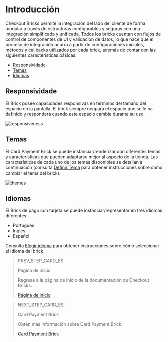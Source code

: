 # Introducción

Checkout Bricks permite la integración del lado del cliente de forma modular a través de estructuras configurables y seguras con una integración simplificada y unificada. Todos los bricks cuentan con flujos de control de componentes de UI y validación de datos, lo que hace que el proceso de integración ocurra a partir de configuraciones iniciales, métodos y callbacks utilizados por cada brick, además de contar con las siguientes características básicas:

* [Responsividade](https://www.mercadopago[FAKER][URL][DOMAIN]/developers/pt/docs/checkout-bricks-beta/introduction#bookmark_responsividade)
* [Temas](https://www.mercadopago[FAKER][URL][DOMAIN]/developers/pt/docs/checkout-bricks-beta/introduction#bookmark_temas)
* [Idiomas](https://www.mercadopago[FAKER][URL][DOMAIN]/developers/pt/docs/checkout-bricks-beta/introduction#bookmark_idiomas)

## Responsividade

El Brick posee capacidades responsivas en términos del tamaño del espacio en la pantalla. El brick siempre ocupará el espacio que se le ha definido y responderá cuando este espacio cambie durante su uso.

![responsiveness](checkout-bricks/responsive-theme-pt.gif)

## Temas

El Card Payment Brick se puede instanciar/renderizar con diferentes temas y características que pueden adaptarse mejor al aspecto de la tienda. Las características de cada uno de los temas disponibles se detallan a continuación (consulta [Definir Tema](/developers/es/docs/checkout-bricks-beta/additional-customization/set-theme) para obtener instrucciones sobre cómo cambiar el tema del brick).

![themes](checkout-bricks/themes-paymentcard-pt.png)

## Idiomas

El Brick de pago con tarjeta se puede instanciar/representar en tres idiomas diferentes:

* Portugués
* Inglés 
* Español

Consulta [Elegir idioma](/developers/es/docs/checkout-bricks-beta/additional-customization/select-language) para obtener instrucciones sobre cómo seleccionar el idioma del brick.

> PREV_STEP_CARD_ES
>
> Página de inicio
>
> Regrese a la página de inicio de la documentación de Checkout Bricks.
>
> [Página de inicio](/developers/es/docs/checkout-bricks-beta/landing)

> NEXT_STEP_CARD_ES
>
> Card Payment Brick
>
> Obtén más información sobre Card Payment Brick.
>
> [Card Payment Brick](/developers/es/docs/checkout-bricks-beta/card-payment-brick)